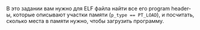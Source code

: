В это задании вам нужно для ELF файла найти все его program header-ы,
которые описывают участки памяти (`p_type == PT_LOAD`), и посчитать,
сколько места в памяти нужно, чтобы загрузить программу.